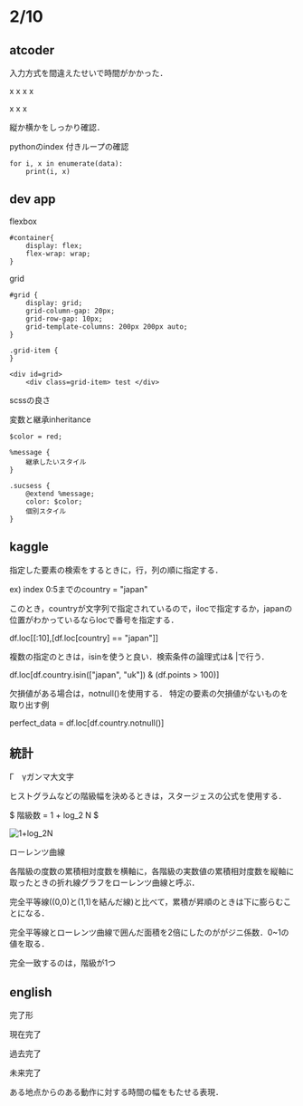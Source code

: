 # 2/10

## atcoder

入力方式を間違えたせいで時間がかかった．

x x x x 

x
x
x

縦か横かをしっかり確認．

pythonのindex 付きループの確認

```
for i, x in enumerate(data):
    print(i, x)
```


## dev app

flexbox
```
#container{
    display: flex;
    flex-wrap: wrap;
}
```
grid
```
#grid {
    display: grid;
    grid-column-gap: 20px;
    grid-row-gap: 10px;
    grid-template-columns: 200px 200px auto;
}

.grid-item {
}

<div id=grid>
    <div class=grid-item> test </div>

```

scssの良さ

変数と継承inheritance
```
$color = red;

%message {
    継承したいスタイル
}

.sucsess {
    @extend %message;
    color: $color;
    個別スタイル
}
```
## kaggle

指定した要素の検索をするときに，行，列の順に指定する．

ex) index 0:5までのcountry = "japan"

このとき，countryが文字列で指定されているので，ilocで指定するか，japanの位置がわかっているならlocで番号を指定する．

df.loc[[:10],[df.loc[country] == "japan"]]

複数の指定のときは，isinを使うと良い．検索条件の論理式は& |で行う．

df.loc[df.country.isin(["japan", "uk"]) & (df.points > 100)]


欠損値がある場合は，notnull()を使用する．
特定の要素の欠損値がないものを取り出す例

perfect_data = df.loc[df.country.notnull()]

## 統計

Γ　γガンマ大文字

ヒストグラムなどの階級幅を決めるときは，スタージェスの公式を使用する．

$ 階級数 = 1 + log_2 N $

<img src="https://latex.codecogs.com/svg.image?1&plus;log_2N" title="1+log_2N" />

ローレンツ曲線

各階級の度数の累積相対度数を横軸に，各階級の実数値の累積相対度数を縦軸に取ったときの折れ線グラフをローレンツ曲線と呼ぶ．

完全平等線((0,0)と(1,1)を結んだ線)と比べて，累積が昇順のときは下に膨らむことになる．

完全平等線とローレンツ曲線で囲んだ面積を2倍にしたのががジニ係数．0~1の値を取る．

完全一致するのは，階級が1つ

## english

完了形

現在完了

過去完了

未来完了

ある地点からのある動作に対する時間の幅をもたせる表現．











